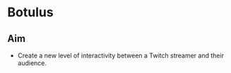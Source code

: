 # Botulus

## Aim

- Create a new level of interactivity between a Twitch streamer and their audience.  
